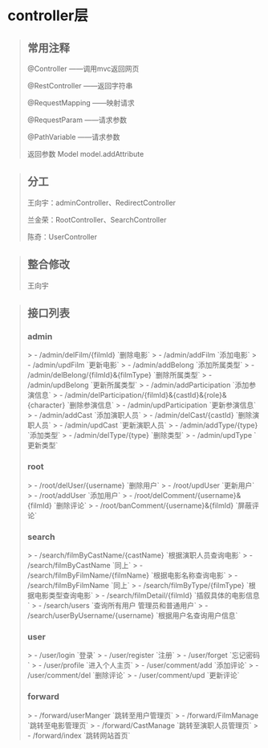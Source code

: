 # controller层

> <h2>常用注释</h2>
> <p>@Controller ——调用mvc返回网页</p>
> <p>@RestController ——返回字符串</p>
> <p>@RequestMapping ——映射请求</p>
> <p>@RequestParam ——请求参数</p>
> <p>@PathVariable ——请求参数</p>
> <p>返回参数 Model model.addAttribute</p>

> <h2>分工</h2>
> <p>王向宇：adminController、RedirectController</p>
> <p>兰金荣：RootController、SearchController</p> 
> <p>陈奇：UserController</p>

> <h2>整合修改</h2>
> <p>王向宇</p>

> <h2>接口列表</h2>
> <h3>admin</h3>
>> - /admin/delFilm/{filmId} `删除电影`
>> - /admin/addFilm `添加电影`
>> - /admin/updFilm `更新电影`
>> - /admin/addBelong `添加所属类型`
>> - /admin/delBelong/{filmId}&{filmType} `删除所属类型`
>> - /admin/updBelong `更新所属类型`
>> - /admin/addParticipation `添加参演信息`
>> - /admin/delParticipation/{filmId}&{castId}&{role}&{character} `删除参演信息`
>> - /admin/updParticipation `更新参演信息`
>> - /admin/addCast `添加演职人员`
>> - /admin/delCast/{castId} `删除演职人员`
>> - /admin/updCast `更新演职人员`
>> - /admin/addType/{type} `添加类型`
>> - /admin/delType/{type} `删除类型`
>> - /admin/updType `更新类型`
>
> <h3>root</h3>
>> - /root/delUser/{username} `删除用户`
>> - /root/updUser `更新用户`
>> - /root/addUser `添加用户`
>> - /root/delComment/{username}&{filmId} `删除评论`
>> - /root/banComment/{username}&{filmId} `屏蔽评论`
> 
> <h3>search</h3>
>> - /search/filmByCastName/{castName} `根据演职人员查询电影`
>> - /search/filmByCastName `同上`
>> - /search/filmByFilmName/{filmName} `根据电影名称查询电影`
>> - /search/filmByFilmName `同上`
>> - /search/filmByType/{filmType} `根据电影类型查询电影`
>> - /search/filmDetail/{filmId} `插叙具体的电影信息`
>> - /search/users `查询所有用户 管理员和普通用户`
>> - /search/userByUsername/{username} `根据用户名查询用户信息`
>
> <h3>user</h3>
>> - /user/login `登录`
>> - /user/register `注册`
>> - /user/forget `忘记密码`
>> - /user/profile `进入个人主页`
>> - /user/comment/add `添加评论`
>> - /user/comment/del `删除评论`
>> - /user/comment/upd `更新评论`
>
> <h3>forward</h3>
>> - /forward/userManger `跳转至用户管理页`
>> - /forward/FilmManage `跳转至电影管理页`
>> - /forward/CastManage `跳转至演职人员管理页`
>> - /forward/index `跳转网站首页`